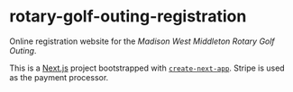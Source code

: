 # rotary-golf-outing-registration

Online registration website for the _Madison West Middleton Rotary Golf Outing_.

This is a [Next.js](https://nextjs.org/) project bootstrapped with [`create-next-app`](https://github.com/vercel/next.js/tree/canary/packages/create-next-app). Stripe is used as the payment processor.

